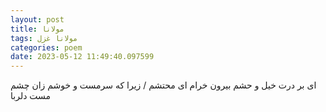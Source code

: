 ```yaml
---
layout: post
title: مولانا
tags: مولانا غزل
categories: poem
date: 2023-05-12 11:49:40.097599
---
```


ای بر درت خیل و حشم بیرون خرام ای محتشم / زیرا که سرمست و خوشم زان چشم مست دلربا